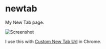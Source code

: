 # newtab

My New Tab page.

![Screenshot](https://github.com/manuel-uberti/newtab/blob/master/images/screenshot.png)

I use this with [Custom New Tab
Url](https://chrome.google.com/webstore/detail/custom-new-tab-url/mmjbdbjnoablegbkcklggeknkfcjkjia/related?hl=en)
in Chrome.
